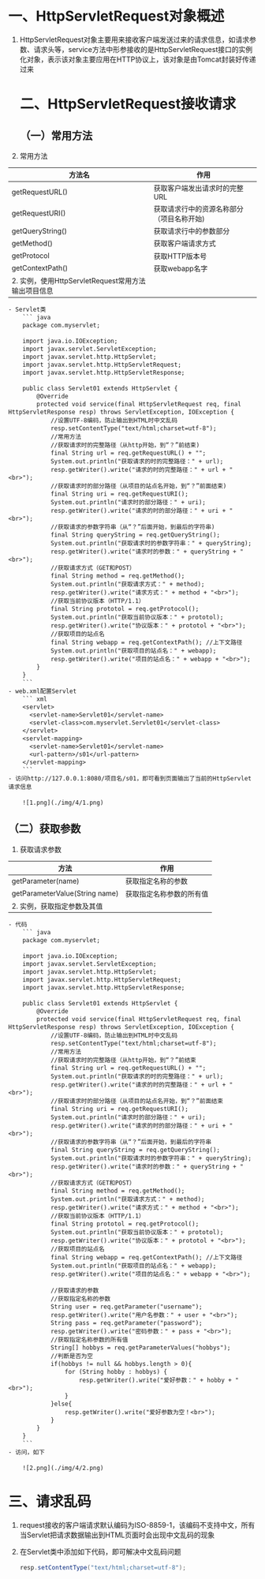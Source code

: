 # 一、HttpServletRequest对象概述

1. HttpServletRequest对象主要用来接收客户端发送过来的请求信息，如请求参数、请求头等，service方法中形参接收的是HttpServletRequest接口的实例化对象，表示该对象主要应用在HTTP协议上，该对象是由Tomcat封装好传递过来
   
   # 二、HttpServletRequest接收请求
   
   ## （一）常用方法

2. 常用方法

| 方法名                                  | 作用                    |
| ------------------------------------ | --------------------- |
| getRequestURL()                      | 获取客户端发出请求时的完整URL      |
| getRequestURI()                      | 获取请求行中的资源名称部分（项目名称开始) |
| getQueryString()                     | 获取请求行中的参数部分           |
| getMethod()                          | 获取客户端请求方式             |
| getProtocol                          | 获取HTTP版本号             |
| getContextPath()                     | 获取webapp名字            |
| 2. 实例，使用HttpServletRequest常用方法输出项目信息 |                       |

    - Servlet类
        ``` java
        package com.myservlet;  
    
        import java.io.IOException;
        import javax.servlet.ServletException;
        import javax.servlet.http.HttpServlet;
        import javax.servlet.http.HttpServletRequest;
        import javax.servlet.http.HttpServletResponse;  
    
        public class Servlet01 extends HttpServlet {
            @Override
            protected void service(final HttpServletRequest req, final HttpServletResponse resp) throws ServletException, IOException {
                //设置UTF-8编码，防止输出到HTML时中文乱码
                resp.setContentType("text/html;charset=utf-8");
                //常用方法
                //获取请求时的完整路径（从http开始，到“？”前结束)
                final String url = req.getRequestURL() + "";
                System.out.println("获取请求的时的完整路径：" + url);
                resp.getWriter().write("请求的时的完整路径：" + url + "<br>");
                //获取请求时的部分路径（从项目的站点名开始，到“？”前面结束)
                final String uri = req.getRequestURI();
                System.out.println("请求时的部分路径：" + uri);
                resp.getWriter().write("请求的时的部分路径：" + uri + "<br>");
                //获取请求的参数字符串（从“？”后面开始，到最后的字符串)
                final String queryString = req.getQueryString();
                System.out.println("获取请求时的参数字符串：" + queryString);
                resp.getWriter().write("请求时的参数：" + queryString + "<br>");
                //获取请求方式（GET和POST）
                final String method = req.getMethod();
                System.out.println("获取请求方式：" + method);
                resp.getWriter().write("请求方式：" + method + "<br>");
                //获取当前协议版本（HTTP/1.1）
                final String prototol = req.getProtocol();
                System.out.println("获取当前协议版本：" + prototol);
                resp.getWriter().write("协议版本：" + prototol + "<br>");
                //获取项目的站点名
                final String webapp = req.getContextPath(); //上下文路径
                System.out.println("获取项目的站点名：" + webapp);
                resp.getWriter().write("项目的站点名：" + webapp + "<br>");
            }
        }
        ```
    - web.xml配置Servlet
        ``` xml
        <servlet>
          <servlet-name>Servlet01</servlet-name>
          <servlet-class>com.myservlet.Servlet01</servlet-class>
        </servlet>
        <servlet-mapping>
          <servlet-name>Servlet01</servlet-name>
          <url-pattern>/s01</url-pattern>
        </servlet-mapping>
        ```
    - 访问http://127.0.0.1:8080/项目名/s01，即可看到页面输出了当前的HttpServlet请求信息
    
        ![1.png](./img/4/1.png)

## （二）获取参数

1. 获取请求参数

| 方法                             | 作用           |
| ------------------------------ | ------------ |
| getParameter(name)             | 获取指定名称的参数    |
| getParameterValue(String name) | 获取指定名称参数的所有值 |
| 2. 实例，获取指定参数及其值                |              |

    - 代码
        ``` java
        package com.myservlet;
    
        import java.io.IOException;
        import javax.servlet.ServletException;
        import javax.servlet.http.HttpServlet;
        import javax.servlet.http.HttpServletRequest;
        import javax.servlet.http.HttpServletResponse;
    
        public class Servlet01 extends HttpServlet {
            @Override
            protected void service(final HttpServletRequest req, final HttpServletResponse resp) throws ServletException, IOException {
                //设置UTF-8编码，防止输出到HTML时中文乱码
                resp.setContentType("text/html;charset=utf-8");
                //常用方法
                //获取请求时的完整路径（从http开始，到“？”前结束
                final String url = req.getRequestURL() + "";
                System.out.println("获取请求的时的完整路径：" + url);
                resp.getWriter().write("请求的时的完整路径：" + url + "<br>");
                //获取请求时的部分路径（从项目的站点名开始，到“？”前面结束
                final String uri = req.getRequestURI();
                System.out.println("请求时的部分路径：" + uri);
                resp.getWriter().write("请求的时的部分路径：" + uri + "<br>");
                //获取请求的参数字符串（从“？”后面开始，到最后的字符串
                final String queryString = req.getQueryString();
                System.out.println("获取请求时的参数字符串：" + queryString);
                resp.getWriter().write("请求时的参数：" + queryString + "<br>");
                //获取请求方式（GET和POST）
                final String method = req.getMethod();
                System.out.println("获取请求方式：" + method);
                resp.getWriter().write("请求方式：" + method + "<br>");
                //获取当前协议版本（HTTP/1.1）
                final String prototol = req.getProtocol();
                System.out.println("获取当前协议版本：" + prototol);
                resp.getWriter().write("协议版本：" + prototol + "<br>");
                //获取项目的站点名
                final String webapp = req.getContextPath(); //上下文路径
                System.out.println("获取项目的站点名：" + webapp);
                resp.getWriter().write("项目的站点名：" + webapp + "<br>");  
    
                //获取请求的参数
                //获取指定名称的参数
                String user = req.getParameter("username");
                resp.getWriter().write("用户名参数：" + user + "<br>");
                String pass = req.getParameter("password");
                resp.getWriter().write("密码参数：" + pass + "<br>");
                //获取指定名称参数的所有值
                String[] hobbys = req.getParameterValues("hobbys");
                //判断是否为空
                if(hobbys != null && hobbys.length > 0){
                    for (String hobby : hobbys) {
                        resp.getWriter().write("爱好参数：" + hobby + "<br>");
                    }
                }else{
                    resp.getWriter().write("爱好参数为空！<br>");
                }
            }
        }
        ```
    - 访问，如下
    
        ![2.png](./img/4/2.png)

# 三、请求乱码

1. request接收的客户端请求默认编码为ISO-8859-1，该编码不支持中文，所有当Servlet把请求数据输出到HTML页面时会出现中文乱码的现象

2. 在Servlet类中添加如下代码，即可解决中文乱码问题
   
   ```java
   resp.setContentType("text/html;charset=utf-8");
   ```

